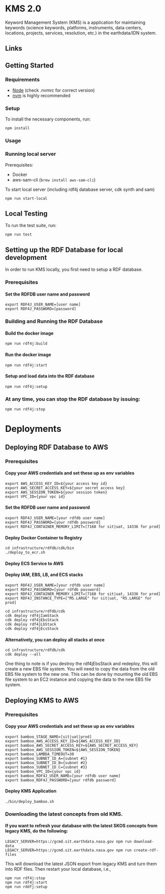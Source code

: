 # KMS 2.0

Keyword Management System (KMS) is a application for maintaining keywords (science keywords, platforms, instruments, data centers, locations, projects, services, resolution, etc.) in the earthdata/IDN system.

## Links

## Getting Started

### Requirements

- [Node](https://nodejs.org/) (check .nvmrc for correct version)
- [nvm](https://github.com/nvm-sh/nvm) is highly recommended

### Setup

To install the necessary components, run:

```
npm install
```

### Usage

### Running local server

Prerequisites:
- Docker
- aws-sam-cli (`brew install aws-sam-cli`)

To start local server (including rdf4j database server, cdk synth and sam)
```
npm run start-local
```

## Local Testing

To run the test suite, run:

```
npm run test
```
## Setting up the RDF Database for local development
In order to run KMS locally, you first need to setup a RDF database.
### Prerequisites
#### Set the RDFDB user name and password
```
export RDF4J_USER_NAME=[user name]
export RDF4J_PASSWORD=[password]
```
### Building and Running the RDF Database
#### Build the docker image
```
npm run rdf4j:build
```
#### Run the docker image
```
npm run rdf4j:start
```
#### Setup and load data into the RDF database
```
npm run rdf4j:setup
```

### At any time, you can stop the RDF database by issuing:
```
npm run rdf4j:stop
```

# Deployments
## Deploying RDF Database to AWS
### Prerequisites
#### Copy your AWS credentials and set these up as env variables
```
export AWS_ACCESS_KEY_ID=${your access key id}
export AWS_SECRET_ACCESS_KEY=${your secret access key}
export AWS_SESSION_TOKEN=${your session token}
export VPC_ID={your vpc id}
```
#### Set the RDFDB user name and password
```
export RDF4J_USER_NAME=[your rdfdb user name]
export RDF4J_PASSWORD=[your rdfdb password]
export RDF4J_CONTAINER_MEMORY_LIMIT=[7168 for sit|uat, 14336 for prod]
```

#### Deploy Docker Container to Registry
```
cd infrastructure/rdfdb/cdk/bin
./deploy_to_ecr.sh
```

#### Deploy ECS Service to AWS
#### Deploy IAM, EBS, LB, and ECS stacks
```
export RDF4J_USER_NAME=[your rdfdb user name]
export RDF4J_PASSWORD=[your rdfdb password]
export RDF4J_CONTAINER_MEMORY_LIMIT=[7168 for sit|uat, 14336 for prod]
export RDF4J_INSTANCE_TYPE=["M5.LARGE" for sit|uat, "R5.LARGE" for prod]

cd infrastructure/rdfdb/cdk
cdk deploy rdf4jIamStack
cdk deploy rdf4jEbsStack
cdk deploy rdf4jLbStack
cdk deploy rdf4jEcsStack
```
#### Alternatively, you can deploy all stacks at once
```
cd infrastructure/rdfdb/cdk
cdk deploy --all
```
One thing to note is if you destroy the rdf4jEbsStack and redeploy, this will create a new EBS file system.  You will need to copy the data from the old EBS file system to the new one.  This can be done by mounting the old EBS file system to an EC2 instance and copying the data to the new EBS file system.

## Deploying KMS to AWS
### Prerequisites
#### Copy your AWS credentials and set these up as env variables
```
export bamboo_STAGE_NAME=[sit|uat|prod]
export bamboo_AWS_ACCESS_KEY_ID=${AWS_ACCESS_KEY_ID}
export bamboo_AWS_SECRET_ACCESS_KEY=${AWS_SECRET_ACCESS_KEY}
export bamboo_AWS_SESSION_TOKEN=${AWS_SESSION_TOKEN}
export bamboo_LAMBDA_TIMEOUT=30
export bamboo_SUBNET_ID_A={subnet #1}
export bamboo_SUBNET_ID_B={subnet #2}
export bamboo_SUBNET_ID_C={subnet #3}
export bamboo_VPC_ID={your vpc id}
export bamboo_RDF4J_USER_NAME=[your rdfdb user name]
export bamboo_RDF4J_PASSWORD=[your rdfdb password]
```
#### Deploy KMS Application
```
./bin/deploy_bamboo.sh
```
### Downloading the latest concepts from old KMS.
#### If you want to refresh your database with the latest SKOS concepts from legacy KMS, do the following:
```
LEGACY_SERVER=https://gcmd.sit.earthdata.nasa.gov npm run download-data
LEGACY_SERVER=https://gcmd.sit.earthdata.nasa.gov npm run create-rdf-files
```
This will download the latest JSON export from legacy KMS and turn them into RDF files.
Then restart your local database, i.e.,
```
npm run rdf4j:stop
npm run rdf4j:start
npm run rddfj:setup
```

